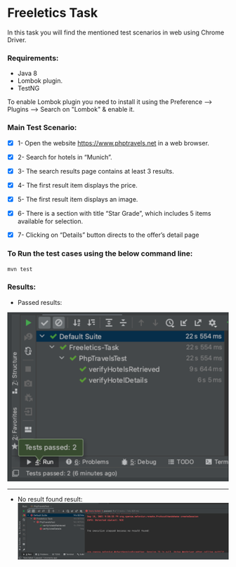 # Freeletics Task
In this task you will find the mentioned test scenarios in web using Chrome Driver.

### Requirements:
- Java 8
- Lombok plugin.
- TestNG

To enable Lombok plugin you need to install it using the Preference --> Plugins --> Search on "Lombok" & enable it.

### Main Test Scenario:
- [x] 1- Open the website https://www.phptravels.net in a web browser.

- [x] 2- Search for hotels in “Munich”.

- [x] 3- The search results page contains at least 3 results.

- [x] 4- The first result item displays the price.

- [x] 5- The first result item displays an image.

- [x] 6- There is a section with title “Star Grade”, which includes 5 items available for
         selection.
    
- [x] 7- Clicking on “Details” button directs to the offer’s detail page
         
### To Run the test cases using the below command line:
`mvn test`    


### Results:
- Passed results:

![alt text](passed.png)

---

- No result found result:
![alt text](no_result_found.png)

